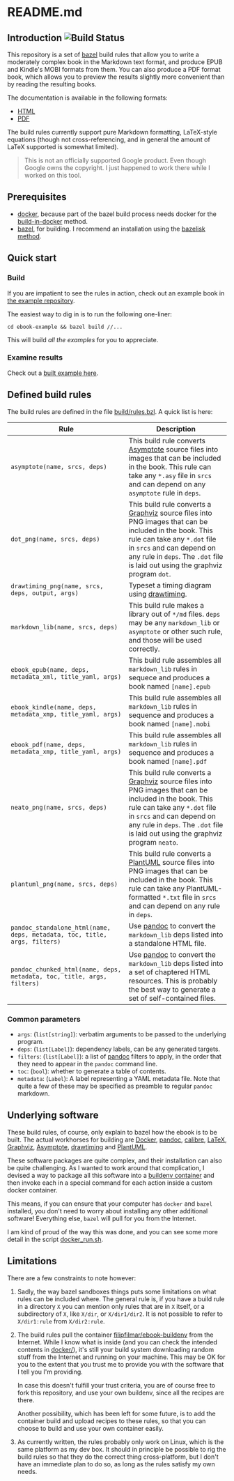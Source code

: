 # README.md

## Introduction ![Build Status](https://github.com/filmil/bazel-ebook/workflows/Build/badge.svg)

This repository is a set of [bazel][bazel] build rules that allow you to write
a moderately complex book in the Markdown text format, and produce EPUB and
Kindle's MOBI formats from them.  You can also produce a PDF format book, which
allows you to preview the results slightly more convenient than by reading the
resulting books.

The documentation is available in the following formats:

* [HTML][xht]
* [PDF][xpd]

[xht]: https://hdlfactory.com/bazel_ebook_html
[xpd]: https://hdlfactory.com/bazel_ebook_pdf/bazel_ebook_pdf.pdf
[bazel]: https://bazel.io

The build rules currently support pure Markdown formatting, LaTeX-style
equations (though not cross-referencing, and in general the amount of
LaTeX supported is somewhat limited).

> This is not an officially supported Google product.  Even though Google owns
> the copyright. I just happened to work there while I worked on this tool.

## Prerequisites

* [docker](https://docker.io), because part of the bazel build process needs
  docker for the [build-in-docker][bid] method.
* [bazel](https://bazel.io), for building. I recommend an installation using
  the [bazelisk method][ba].

[ba]: https://hdlfactory.com/note/2024/08/24/bazel-installation-via-the-bazelisk-method/
[bid]: https://github.com/filmil/bazel-rules-bid

## Quick start

### Build

If you are impatient to see the rules in action, check out an example book in
[the example repository][example].

  [example]: ebook-example/README.md

The easiest way to dig in is to run the following one-liner:

```
cd ebook-example && bazel build //...
```

This will build *all the examples* for you to appreciate.

### Examine results

Check out a [built example here][xmp].

[xmp]: https://www.hdlfactory.com/html_chunked

## Defined build rules

The build rules are defined in the file [build/rules.bzl](build/rules.bzl).  A
quick list is here:

| Rule | Description |
|------|-------------|
| `asymptote(name, srcs, deps)` | This build rule converts [Asymptote][asy] source files into images that can be included in the book. This rule can take any `*.asy` file in `srcs` and can depend on any `asymptote` rule in `deps`. |
| `dot_png(name, srcs, deps)` | This build rule converts a [Graphviz][gvz] source files into PNG images that can be included in the book.  This rule can take any `*.dot` file in `srcs` and can depend on any rule in `deps`. The `.dot` file is laid out using the graphviz program `dot`. |
| `drawtiming_png(name, srcs, deps, output, args)` | Typeset a timing diagram using [drawtiming][dtg]. |
| `markdown_lib(name, srcs, deps)` |  This build rule makes a library out of `*/md` files.  `deps` may be any `markdown_lib` or `asymptote` or other such rule, and those will be used correctly. |
| `ebook_epub(name, deps, metadata_xml, title_yaml, args)` | This build rule assembles all `markdown_lib` rules in sequece and produces a book named `[name].epub` |
| `ebook_kindle(name, deps, metadata_xmp, title_yaml, args)` | This build rule assembles all `markdown_lib` rules in sequence and produces a book named `[name].mobi` |
| `ebook_pdf(name, deps, metadata_xmp, title_yaml, args)` | This build rule assembles all `markdown_lib` rules in sequence and produces a book named `[name].pdf` |
| `neato_png(name, srcs, deps)` | This build rule converts a [Graphviz][gvz] source files into PNG images that can be included in the book.  This rule can take any `*.dot` file in `srcs` and can depend on any rule in `deps`. The `.dot` file is laid out using the graphviz program `neato`. |
| `plantuml_png(name, srcs, deps)` | This build rule converts a [PlantUML][plantuml] source files into PNG images that can be included in the book.  This rule can take any PlantUML-formatted `*.txt` file in `srcs` and can depend on any rule in `deps`. |
| `pandoc_standalone_html(name, deps, metadata, toc, title, args, filters)` | Use [pandoc][pandoc] to convert the `markdown_lib` deps listed into a standalone HTML file.|
| `pandoc_chunked_html(name, deps, metadata, toc, title, args, filters)` | Use [pandoc][pandoc] to convert the `markdown_lib` deps listed into a set of chaptered HTML resources. This is probably the best way to generate a set of self-contained files.|

  [asy]: https://asymptote.sourceforge.io
  [gvz]: https://graphviz.org
  [plantuml]: https://plantuml.com
  [dtg]: https://drawtiming.sourceforge.net/

### Common parameters

* `args`: (`list[string]`): verbatim arguments to be passed to the underlying
  program.
* `deps`: (`list[Label]`): dependency labels, can be any generated targets.
* `filters`: (`list[Label]`): a list of [pandoc][pandoc] filters to apply, in
  the order that they need to appear in the `pandoc` command line.
* `toc`: (`bool`): whether to generate a table of contents.
* `metadata`: (`Label`): A label representing a YAML metadata file. Note that
  quite a few of these may be specified as preamble to regular `pandoc`
  markdown.

## Underlying software

These build rules, of course, only explain to bazel how the ebook is to be
built.  The actual workhorses for building are [Docker][docker],
[pandoc][pandoc], [calibre][calibre], [LaTeX][latex], [Graphviz][gvz],
[Asymptote][asy], [drawtiming][dtg] and [PlantUML][plantuml].

  [docker]: https://www.docker.io
  [pandoc]: https://www.pandoc.org
  [calibre]: https://calibre-ebook.com
  [latex]: https://www.latex-project.org

These software packages are quite complex, and their installation can also be
quite challenging.  As I wanted to work around that complication, I devised a
way to package all this software into a [buildenv container][buildenv] and then
invoke each in a special command for each action inside a custom docker
container.

This means, if you can ensure that your computer has `docker` and `bazel`
installed, you don't need to worry about installing any other additional
software!  Everything else, `bazel` will pull for you from the Internet.

  [buildenv]: https://hub.docker.com/repository/docker/filipfilmar/ebook-buildenv

I am kind of proud of the way this was done, and you can see some more detail
in the script [docker_run.sh](build/docker_run.sh).


## Limitations

There are a few constraints to note however:

1. Sadly, the way bazel sandboxes things puts some limitations on what rules
   can be included where.  The general rule is, if you have a build rule in a
   directory `X` you can mention only rules that are in `X` itself, or a
   subdirectory of `X`, like `X/dir`, or `X/dir1/dir2`.  It is not possible to
   refer to `X/dir1:rule` from `X/dir2:rule`.

1. The build rules pull the container [filipfilmar/ebook-buildenv][buildenv]
   from the Internet.  While I know what is inside (and you can check the
   intended contents in [docker/](docker/)), it's still your build system
   downloading random stuff from the Internet and running on your machine.  This
   may be OK for you to the extent that you trust me to provide you with the
   software that I tell you I'm providing.

   In case this doesn't fulfill your trust criteria, you are of course free to
   fork this repository, and use your own buildenv, since all the recipes are
   there.

   Another possibility, which has been left for some future, is to add the
   container build and upload recipes to these rules, so that you can choose to
   build and use your own container easily.

1. As currently written, the rules probably only work on Linux, which is the
   same platform as my dev box.  It should in principle be possible to rig the
   build rules so that they do the correct thing cross-platform, but I don't
   have an immediate plan to do so, as long as the rules satisfy my own needs.

